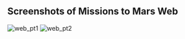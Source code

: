 ## Screenshots of Missions to Mars Web
![web_pt1](https://user-images.githubusercontent.com/53121073/67135886-8b18b300-f1e4-11e9-84f0-6cd145594a58.PNG)
![web_pt2](https://user-images.githubusercontent.com/53121073/67135887-8fdd6700-f1e4-11e9-9f5c-b04bf309b474.PNG)
